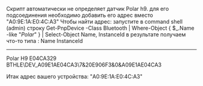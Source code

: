  Скрипт автоматически не определяет датчик Polar h9.
 для его подсоединения необходимо добавить его адрес вместо "A0:9E:1A:E0:4C:A3"
 Чтобы найти адрес: запустите в command shell (admin) строку 
 Get-PnpDevice -Class Bluetooth | Where-Object { $_.Name -like "*Polar*" } | Select-Object Name, InstanceId
 в результате получаем что-то типа : 
 Name              InstanceId
----              ----------
Polar H9 E04CA329 BTHLE\DEV_A09E1AE04CA3\7&20E906F3&0&A09E1AE04CA3

Итак адрес вашего устройства:  "A0:9E:1A:E0:4C:A3"
